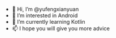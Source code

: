 - 👋 Hi, I’m @yufengxianyuan
- 👀 I’m interested in Android
- 🌱 I’m currently learning Kotlin
- 📫 I hope you will give you more advice

<!---
yufengxianyuan/yufengxianyuan is a ✨ special ✨ repository because its `README.md` (this file) appears on your GitHub profile.
You can click the Preview link to take a look at your changes.
--->
